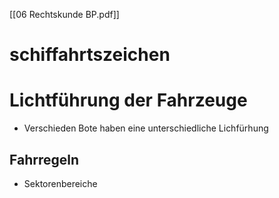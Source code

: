 [[06 Rechtskunde BP.pdf]]

# schiffahrtszeichen


# Lichtführung der Fahrzeuge 
- Verschieden Bote haben eine unterschiedliche Lichfürhung

## Fahrregeln
- Sektorenbereiche
